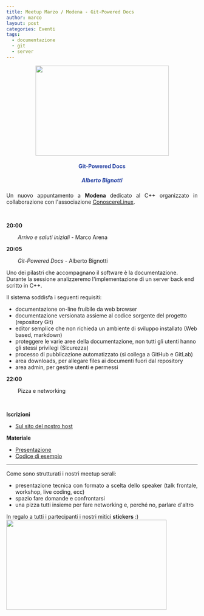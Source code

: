 ```yaml
---
title: Meetup Marzo / Modena - Git-Powered Docs
author: marco
layout: post
categories: Eventi
tags:
  - documentazione
  - git
  - server
---
```



<center><img class="aligncenter wp-image-8993 " src="https://www.italiancpp.org/wp-content/uploads/2019/02/meetupcpp_0309.jpg" alt="" width="351" height="237" /></center>
<h4 style="text-align: center;"><span style="color: #2945a4;">Git-Powered Docs</span></h4>
<h5 style="text-align: center;"><span style="color: #2945a4;"><em>Alberto Bignotti</em></span></h5>
<p style="text-align: justify;">Un nuovo appuntamento a <strong>Modena</strong> dedicato al C++ organizzato in collaborazione con l'associazione <a href="http://conoscerelinux.org">ConoscereLinux</a>.</p>
<p style="text-align: justify;"><span style="color: #ffffff;"> </span></p>
<p style="text-align: justify;"><strong>20:00</strong></p>
<p style="text-align: justify; padding-left: 30px;"><em>Arrivo e saluti iniziali</em> - Marco Arena</p>
<p style="text-align: justify;"><strong>20:05</strong></p>
<p style="text-align: justify; padding-left: 30px;"><em>Git-Powered Docs </em>- Alberto Bignotti</p>
Uno dei pilastri che accompagnano il software è la documentazione.
Durante la sessione analizzeremo l'implementazione di un server back end scritto in C++.

Il sistema soddisfa i seguenti requisiti:
<ul>
 	<li>documentazione on-line fruibile da web browser</li>
 	<li>documentazione versionata assieme al codice sorgente del progetto (repository Git)</li>
 	<li>editor semplice che non richieda un ambiente di sviluppo installato (Web based, markdown)</li>
 	<li>proteggere le varie aree della documentazione, non tutti gli utenti hanno gli stessi privilegi (Sicurezza)</li>
 	<li>processo di pubblicazione automatizzato (si collega a GitHub e GitLab)</li>
 	<li>area downloads, per allegare files ai documenti fuori dal repository</li>
 	<li>area admin, per gestire utenti e permessi</li>
</ul>
<strong>22:00</strong>
<p style="padding-left: 30px;">Pizza e networking</p>
&nbsp;

<strong>Iscrizioni</strong>
<ul>
 	<li><a href="https://conoscerelinux.org/courses/meetupcpp_mar19/">Sul sito del nostro host</a></li>
</ul>
<strong>Materiale</strong>
<ul>
 	<li><a href="https://conoscerelinux.org/wp-content/uploads/2019/02/meetup_marzo_2019.pptx">Presentazione</a></li>
 	<li><a href="https://conoscerelinux.org/wp-content/uploads/2019/02/gitdoc.zip">Codice di esempio</a></li>
</ul>

<hr />
<p style="text-align: justify;">Come sono strutturati i nostri meetup serali:</p>

<ul>
 	<li style="text-align: justify;">presentazione tecnica con formato a scelta dello speaker (talk frontale, workshop, live coding, ecc)</li>
 	<li style="text-align: justify;">spazio fare domande e confrontarsi</li>
 	<li style="text-align: justify;">una pizza tutti insieme per fare networking e, perché no, parlare d'altro</li>
</ul>
In regalo a tutti i partecipanti i nostri mitici <strong>stickers</strong> :)

<img class="aligncenter wp-image-8426" src="http://www.italiancpp.org/wp-content/uploads/2013/06/stickers-1.jpg" alt="" width="422" height="237" />
